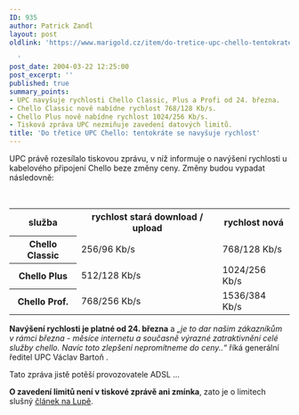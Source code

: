 ```yaml
---
ID: 935
author: Patrick Zandl
layout: post
oldlink: 'https://www.marigold.cz/item/do-tretice-upc-chello-tentokrate-se-navysuje-rychlost

  '
post_date: 2004-03-22 12:25:00
post_excerpt: ''
published: true
summary_points:
- UPC navyšuje rychlosti Chello Classic, Plus a Profi od 24. března.
- Chello Classic nově nabídne rychlost 768/128 Kb/s.
- Chello Plus nově nabídne rychlost 1024/256 Kb/s.
- Tisková zpráva UPC nezmiňuje zavedení datových limitů.
title: 'Do třetice UPC Chello: tentokráte se navyšuje rychlost'
---
```


<p>
UPC právě rozesílalo tiskovou zprávu, v níž informuje o navýšení rychlosti u kabelového připojení Chello beze změny ceny. Změny budou vypadat následovně:</p>

<p>
&#160; 
<TABLE border=0>
<TBODY>
<TR>
<TH>služba</TH>
<TH>rychlost stará download / upload</TH>
<TH>rychlost nová</TH></TR>
<TR>
<TH>Chello Classic</TH>
<TD>256/96 Kb/s</TD>
<TD>768/128 Kb/s</TD></TR>
<TR>
<TH>Chello Plus</TH>
<TD>512/128 Kb/s</TD>
<TD>1024/256 Kb/s</TD></TR>
<TR>
<TH>Chello Prof.</TH>
<TD>768/256 Kb/s</TD>
<TD>1536/384 Kb/s</TD></TR></TBODY></TABLE></p>

<p>
<STRONG>Navýšení rychlosti je platné od 24. března</STRONG> a <EM>&#8222;je to dar našim zákazníkům v&#160;rámci března - měsíce internetu a současně výrazné zatraktivnění celé služby chello. Navíc toto zlepšení nepromítneme do ceny..&#8220;</EM> říká generální ředitel UPC Václav Bartoň .</p>

<p>
Tato zpráva jistě potěší provozovatele ADSL&#160;... </p>

<p>
<STRONG>O zavedení limitů není v tiskové zprávě ani zmínka</STRONG>, zato je o limitech slušný <A href="http://www.lupa.cz/clanek.php3?show=3281" target=_blank>článek na Lupě</A>.</p>